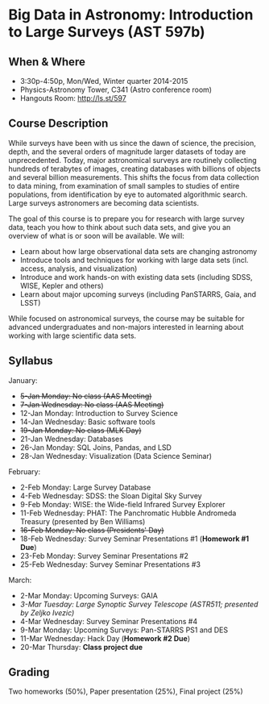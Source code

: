 Big Data in Astronomy: Introduction to Large Surveys (AST 597b)
===============================================================

When & Where
------------
* 3:30p-4:50p, Mon/Wed, Winter quarter 2014-2015
* Physics-Astronomy Tower, C341 (Astro conference room)
* Hangouts Room: http://ls.st/597

Course Description
------------------

While surveys have been with us since the dawn of science, the precision, depth, and the several orders of magnitude larger datasets of today are unprecedented. Today, major astronomical surveys are routinely collecting hundreds of terabytes of images, creating databases with billions of objects and several billion measurements. This shifts the focus from data collection to data mining, from examination of small samples to studies of entire populations, from identification by eye to automated algorithmic search. Large surveys astronomers are becoming data scientists.

The goal of this course is to prepare you for research with large survey data, teach you how to think about such data sets, and give you an overview of what is or soon will be available. We will:

* Learn about how large observational data sets are changing astronomy
* Introduce tools and techniques for working with large data sets (incl. access, analysis, and visualization)
* Introduce and work hands-on with existing data sets (including SDSS, WISE, Kepler and others)
* Learn about major upcoming surveys (including PanSTARRS, Gaia, and LSST)

While focused on astronomical surveys, the course may be suitable for advanced undergraduates and non-majors interested in learning about working with large scientific data sets.

Syllabus
--------

January:
 * ~~5-Jan Monday: No class (AAS Meeting)~~
 * ~~7-Jan Wednesday: No class (AAS Meeting)~~
 * 12-Jan Monday: Introduction to Survey Science
 * 14-Jan Wednesday: Basic software tools
 * ~~19-Jan Monday: No class (MLK Day)~~
 * 21-Jan Wednesday: Databases		
 * 26-Jan Monday: SQL Joins, Pandas, and LSD
 * 28-Jan Wednesday: Visualization (Data Science Seminar)

February:
 * 2-Feb	Monday: Large Survey Database
 * 4-Feb	Wednesday: SDSS: the Sloan Digital Sky Survey
 * 9-Feb	Monday: WISE: the Wide-field Infrared Survey Explorer
 * 11-Feb Wednesday: PHAT: The Panchromatic Hubble Andromeda Treasury (presented by Ben Williams)
 * ~~16-Feb Monday: No class (Presidents' Day)~~
 * 18-Feb Wednesday: Survey Seminar Presentations #1 (**Homework #1 Due**)
 * 23-Feb Monday: Survey Seminar Presentations #2
 * 25-Feb Wednesday: Survey Seminar Presentations #3

March:
 * 2-Mar Monday: Upcoming Surveys: GAIA
 * *3-Mar Tuesday: Large Synoptic Survey Telescope (ASTR511; presented by Zeljko Ivezic)*
 * 4-Mar Wednesday: Survey Seminar Presentations #4
 * 9-Mar Monday: Upcoming Surveys: Pan-STARRS PS1 and DES
 * 11-Mar Wednesday: Hack Day (**Homework #2 Due**)
 * 20-Mar Thursday: **Class project due**

Grading
-------

Two homeworks (50%), Paper presentation (25%), Final project (25%)
